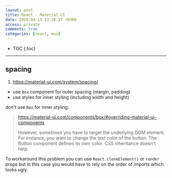 ```yaml
---
layout: post
title: React - Material UI
date: 2020-04-15 13:28:17 +0300
access: private
comments: true
categories: [react, mui]
---
```


<!-- @format -->

<!-- more -->

<!-- prettier-ignore -->
* TOC
{:toc}
<hr>

## spacing

1. <https://material-ui.com/system/spacing/>

- use `Box` component for outer spacing (margin, padding)
- use styles for inner styling (including width and height)

don't use `Box` for inner styling:

> <https://material-ui.com/components/box/#overriding-material-ui-components>
>
> However, sometimes you have to target the underlying DOM element. For
> instance, you want to change the text color of the button. The Button
> component defines its own color. CSS inheritance doesn't help.

To workaround this problem you can use `React.cloneElement()` or `render` props
but in this case you would have to rely on the order of imports which looks
ugly.
